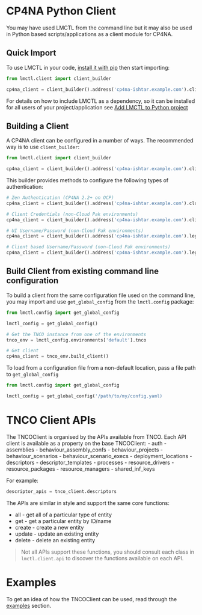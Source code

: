 # CP4NA Python Client

You may have used LMCTL from the command line but it may also be used in Python based scripts/applications as a client module for CP4NA.

## Quick Import

To use LMCTL in your code, [install it with pip](../install.md) then start importing:

```python
from lmctl.client import client_builder

cp4na_client = client_builder().address('cp4na-ishtar.example.com').client_credentials_auth('LmClient', 'admin').build()
```

For details on how to include LMCTL as a dependency, so it can be installed for all users of your project/application see [Add LMCTL to Python project](add-to-python-project.md)

## Building a Client

A CP4NA client can be configured in a number of ways. The recommended way is to use `client_builder`:

```python
from lmctl.client import client_builder

cp4na_client = client_builder().address('cp4na-ishtar.example.com').client_credentials_auth('LmClient', 'admin').build()
```

This builder provides methods to configure the following types of authentication:

```python
# Zen Authentication (CP4NA 2.2+ on OCP)
cp4na_client = client_builder().address('cp4na-ishtar.example.com').cloudpak_api_key_auth(username='MyUser', api_key='MyKey', cp_front_door_address='cpd-lifecycle-manager.apps.example.com').build()

# Client Credentials (non-Cloud Pak environments)
cp4na_client = client_builder().address('cp4na-ishtar.example.com').client_credentials_auth(client_id='LmClient', client_secret='admin').build()

# UI Username/Password (non-Cloud Pak environments)
cp4na_client = client_builder().address('cp4na-ishtar.example.com').legacy_user_pass_auth(username='almadmin', password='mypass', legacy_auth_address='cp4na-nimrod.example.com').build()

# Client based Username/Password (non-Cloud Pak environments)
cp4na_client = client_builder().address('cp4na-ishtar.example.com').legacy_user_pass_auth(client_id='LmClient', client_secret='admin', username='almadmin', password='mypass').build()

```

## Build Client from existing command line configuration

To build a client from the same configuration file used on the command line, you may import and use `get_global_config` from the `lmctl.config` package:

```python
from lmctl.config import get_global_config

lmctl_config = get_global_config()

# Get the TNCO instance from one of the environments
tnco_env = lmctl_config.environments['default'].tnco

# Get client
cp4na_client = tnco_env.build_client()
```

To load from a configuration file from a non-default location, pass a file path to `get_global_config`

```python
from lmctl.config import get_global_config

lmctl_config = get_global_config('/path/to/my/config.yaml)
```

# TNCO Client APIs

The TNCOClient is organised by the APIs available from TNCO. Each API client is available as a property on the base TNCOClient:
    - auth
    - assemblies
    - behaviour_assembly_confs
    - behaviour_projects
    - behaviour_scenarios
    - behaviour_scenario_execs
    - deployment_locations
    - descriptors
    - descriptor_templates
    - processes
    - resource_drivers
    - resource_packages
    - resource_managers
    - shared_inf_keys

For example:

```python
descriptor_apis = tnco_client.descriptors
```

The APIs are similar in style and support the same core functions: 

- all - get all of a particular type of entity
- get - get a particular entity by ID/name
- create - create a new entity
- update - update an existing entity
- delete - delete an existing entity

> Not all APIs support these functions, you should consult each class in `lmctl.client.api` to discover the functions available on each API.

# Examples

To get an idea of how the TNCOClient can be used, read through the [examples](examples.md) section.
